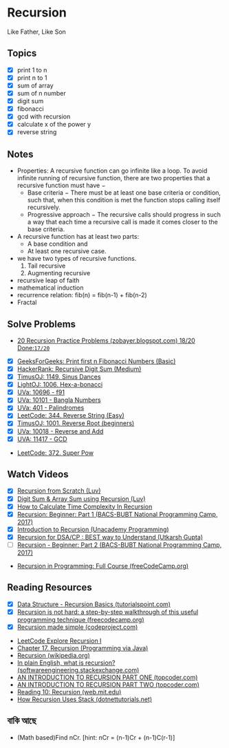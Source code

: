 # Recursion

Like Father, Like Son

## Topics

- [x] print 1 to n
- [x] print n to 1
- [x] sum of array
- [x] sum of n number
- [x] digit sum
- [x] fibonacci
- [x] gcd with recursion
- [x] calculate x of the power y
- [x] reverse string

## Notes

- Properties: A recursive function can go infinite like a loop. To avoid infinite running of recursive function, there are two properties that a recursive function must have −
  - Base criteria − There must be at least one base criteria or condition, such that, when this condition is met the function stops calling itself recursively.
  - Progressive approach − The recursive calls should progress in such a way that each time a recursive call is made it comes closer to the base criteria.
- A recursive function has at least two parts:
  - A base condition and
  - At least one recursive case.
- we have two types of recursive functions.
  1. Tail recursive
  2. Augmenting recursive
- recursive leap of faith
- mathematical induction
- recurrence relation: fib(n) = fib(n-1) + fib(n-2)
- Fractal

## Solve Problems

- [20 Recursion Practice Problems (zobayer.blogspot.com) 18/20](https://zobayer.blogspot.com/2009/12/cse-102-practice-recursions.html) [Done:`17/20`](20-Recursion-Practice-Problems)
- [x] [GeeksForGeeks: Print first n Fibonacci Numbers (Basic)](https://practice.geeksforgeeks.org/problems/print-first-n-fibonacci-numbers1002/1)
- [x] [HackerRank: Recursive Digit Sum (Medium)](https://www.hackerrank.com/challenges/recursive-digit-sum/problem)
- [x] [TimusOJ: 1149. Sinus Dances](https://acm.timus.ru/problem.aspx?space=1&num=1149)
- [x] [LightOJ: 1006. Hex-a-bonacci](https://lightoj.com/problem/hex-a-bonacci)
- [x] [UVa: 10696 - f91](https://onlinejudge.org/index.php?option=onlinejudge&Itemid=8&page=show_problem&problem=1637)
- [x] [UVa: 10101 - Bangla Numbers](https://onlinejudge.org/index.php?option=onlinejudge&Itemid=8&category=13&page=show_problem&problem=1042)
- [x] [UVa: 401 - Palindromes](https://onlinejudge.org/index.php?option=onlinejudge&Itemid=8&page=show_problem&problem=342)
- [x] [LeetCode: 344. Reverse String (Easy)](https://leetcode.com/problems/reverse-string/)
- [x] [TimusOJ: 1001. Reverse Root (beginners)](https://acm.timus.ru/problem.aspx?space=1&num=1001)
- [x] [UVa: 10018 - Reverse and Add](https://onlinejudge.org/index.php?option=onlinejudge&Itemid=8&page=show_problem&problem=959)
- [x] [UVA: 11417 - GCD](https://onlinejudge.org/index.php?option=com_onlinejudge&Itemid=8&page=show_problem&problem=2412)
- [LeetCode: 372. Super Pow](https://leetcode.com/problems/super-pow)

## Watch Videos

- [x] [Recursion from Scratch (Luv)](https://youtu.be/d59iXqly5FY)
- [x] [Digit Sum & Array Sum using Recursion (Luv)](https://youtu.be/uqkM91ePeTI)
- [x] [How to Calculate Time Complexity In Recursion](https://youtu.be/Uv1LpSKZcm4)
- [x] [Recursion: Beginner: Part 1 (BACS-BUBT National Programming Camp, 2017)](https://www.youtube.com/watch?v=J8mChdOJWOs&t=1s)
- [x] [Introduction to Recursion (Unacademy Programming)](https://youtu.be/zGS4Yu699kQ)
- [x] [Recursion for DSA/CP : BEST way to Understand (Utkarsh Gupta)](https://youtu.be/0UM_J1jE1dg)
- [ ] [Recursion - Beginner: Part 2 (BACS-BUBT National Programming Camp, 2017)](https://youtu.be/y9_sZ0UosVs)
- [Recursion in Programming: Full Course (freeCodeCamp.org)](https://youtu.be/IJDJ0kBx2LM)

## Reading Resources

- [x] [Data Structure - Recursion Basics (tutorialspoint.com)](https://www.tutorialspoint.com/data_structures_algorithms/recursion_basics.htm)
- [x] [Recursion is not hard: a step-by-step walkthrough of this useful programming technique (freecodecamp.org)](https://www.freecodecamp.org/news/recursion-is-not-hard-858a48830d83)
- [x] [Recursion made simple (codeproject.com)](https://www.codeproject.com/Articles/32873/Recursion-made-simple)
- [LeetCode Explore Recursion I](https://leetcode.com/explore/learn/card/recursion-i/)
- [Chapter 17. Recursion (Programming via Java)](http://www.cburch.com/books/java/ch17-recur/index.html)
- [Recursion (wikipedia.org)](https://en.wikipedia.org/wiki/Recursion)
- [In plain English, what is recursion? (softwareengineering.stackexchange.com)](https://softwareengineering.stackexchange.com/questions/25052/in-plain-english-what-is-recursion)
- [AN INTRODUCTION TO RECURSION PART ONE (topcoder.com)](https://www.topcoder.com/thrive/articles/An%20Introduction%20to%20Recursion%20Part%20One)
- [AN INTRODUCTION TO RECURSION PART TWO (topcoder.com)](https://www.topcoder.com/thrive/articles/An%20Introduction%20to%20Recursion%20Part%20Two)
- [Reading 10: Recursion (web.mit.edu)](http://web.mit.edu/6.005/www/fa15/classes/10-recursion)
- [How Recursion Uses Stack (dotnettutorials.net)](https://dotnettutorials.net/lesson/how-recursion-uses-stack/)

## বাকি আছে

- (Math based)Find nCr. [hint: nCr = (n-1)Cr + (n-1)C(r-1)]
